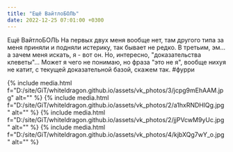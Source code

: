 ```yaml
---
title: "Ещё ВайтлоБОЛЬ"
date: 2022-12-25 07:01:00 +0300
---
```


Ещё ВайтлоБОЛЬ
На первых двух меня вообще нет, там другого типа за меня приняли и подняли истерику, так бывает не редко. В третьим, эм... а зачем меня искать, я - вот он.
Но, интересно, "доказательства клеветы"... Может я чего не понимаю, но фраза "это не я", вообще нихуя не катит, с текущей доказательной базой, скажем так.
#фурри


{% include media.html f="D:/site/GiT/whiteldragon.github.io/assets/vk_photos/3/jcpg9mEhAAM.jpg" alt="" %}
{% include media.html f="D:/site/GiT/whiteldragon.github.io/assets/vk_photos/2/a1hxRNDHlQg.jpg" alt="" %}
{% include media.html f="D:/site/GiT/whiteldragon.github.io/assets/vk_photos/2/jjPVcwM9yUc.jpg" alt="" %}
{% include media.html f="D:/site/GiT/whiteldragon.github.io/assets/vk_photos/4/kjbXQg7wY_o.jpg" alt="" %}
